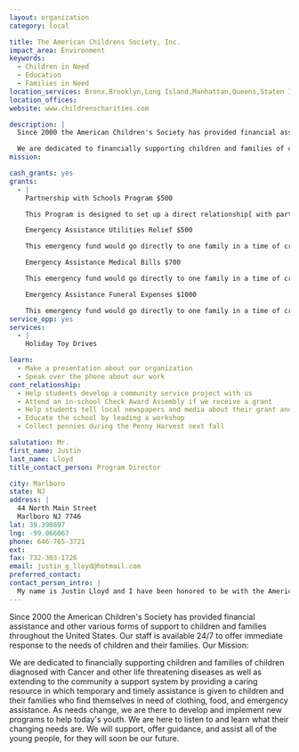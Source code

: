 ```yaml
---
layout: organization
category: local

title: The American Childrens Society, Inc.
impact_area: Environment
keywords: 
  - Children in Need
  - Education
  - Families in Need
location_services: Bronx,Brooklyn,Long Island,Manhattan,Queens,Staten Island,Greater New York
location_offices: 
website: www.childrenscharities.com

description: |
  Since 2000 the American Children's Society has provided financial assistance and other various forms of support to children and families throughout the United States. Our staff is available 24/7 to offer immediate response to the needs of children and their families. Our Mission:

  We are dedicated to financially supporting children and families of children diagnosed with Cancer and other life threatening diseases as well as extending to the community a support system by providing a caring resource in which temporary and timely assistance is given to children and their families who find themselves in need of clothing, food, and emergency assistance. As needs change, we are there to develop and implement new programs to help today's youth. We are here to listen to and learn what their changing needs are. We will support, offer guidance, and assist all of the young people, for they will soon be our future.
mission: 

cash_grants: yes
grants: 
  - |
    Partnership with Schools Program $500

    This Program is designed to set up a direct relationship[ with participating schools to keep a collective finger on the pulse of that community and create a network of young leaders who can react and respond to charitable situations all year long.  The cost of this program is enough to set up one school for the entire year.  (Please contact us if your school is interested in participating in this rewarding program!)

    Emergency Assistance Utilities Relief $500

    This emergency fund would go directly to one family in a time of crisis to cover their utility bills.

    Emergency Assistance Medical Bills $700

    This emergency fund would go directly to one family in a time of crisis to cover their medical bills for they care of their child.

    Emergency Assistance Funeral Expenses $1000

    This emergency fund would go directly to one family in a time of crisis to cover their funeral expenses for their deceased child.
service_opp: yes
services: 
  - |
    Holiday Toy Drives

learn: 
  - Make a presentation about our organization
  - Speak over the phone about our work
cont_relationship: 
  - Help students develop a community service project with us
  - Attend an in-school Check Award Assembly if we receive a grant
  - Help students tell local newspapers and media about their grant and/or project with us
  - Educate the school by leading a workshop
  - Collect pennies during the Penny Harvest next fall

salutation: Mr.
first_name: Justin
last_name: Lloyd
title_contact_person: Program Director

city: Marlboro
state: NJ
address: |
  44 North Main Street  
  Marlboro NJ 7746
lat: 39.390897
lng: -99.066067
phone: 646-765-3721
ext: 
fax: 732-303-1726
email: justin_g_lloyd@hotmail.com
preferred_contact: 
contact_person_intro: |
  My name is Justin Lloyd and I have been honored to be with the American Children's Society since its inception.  I am happy to speak to anyone regarding our programs or to develop new ones to suit your communities needs.
---
```

Since 2000 the American Children's Society has provided financial assistance and other various forms of support to children and families throughout the United States. Our staff is available 24/7 to offer immediate response to the needs of children and their families. Our Mission:

We are dedicated to financially supporting children and families of children diagnosed with Cancer and other life threatening diseases as well as extending to the community a support system by providing a caring resource in which temporary and timely assistance is given to children and their families who find themselves in need of clothing, food, and emergency assistance. As needs change, we are there to develop and implement new programs to help today's youth. We are here to listen to and learn what their changing needs are. We will support, offer guidance, and assist all of the young people, for they will soon be our future.